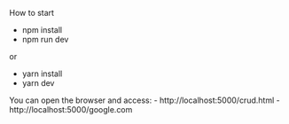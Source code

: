 How to start
  - npm install
  - npm run dev
  
  or
  
  - yarn install
  - yarn dev
  
  You can open the browser and access:
    - http://localhost:5000/crud.html
    - http://localhost:5000/google.com
